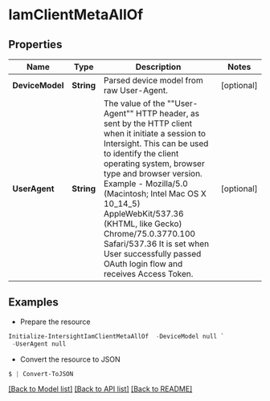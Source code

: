 # IamClientMetaAllOf
## Properties

Name | Type | Description | Notes
------------ | ------------- | ------------- | -------------
**DeviceModel** | **String** | Parsed device model from raw User-Agent. | [optional] 
**UserAgent** | **String** | The value of the &quot;&quot;User-Agent&quot;&quot; HTTP header, as sent by the HTTP client when it initiate a session to Intersight. This can be used to identify the client operating system, browser type and browser version. Example - Mozilla/5.0 (Macintosh; Intel Mac OS X 10_14_5) AppleWebKit/537.36 (KHTML, like Gecko) Chrome/75.0.3770.100 Safari/537.36 It is set when User successfully passed OAuth login flow and receives Access Token. | [optional] 

## Examples

- Prepare the resource
```powershell
Initialize-IntersightIamClientMetaAllOf  -DeviceModel null `
 -UserAgent null
```

- Convert the resource to JSON
```powershell
$ | Convert-ToJSON
```

[[Back to Model list]](../README.md#documentation-for-models) [[Back to API list]](../README.md#documentation-for-api-endpoints) [[Back to README]](../README.md)

